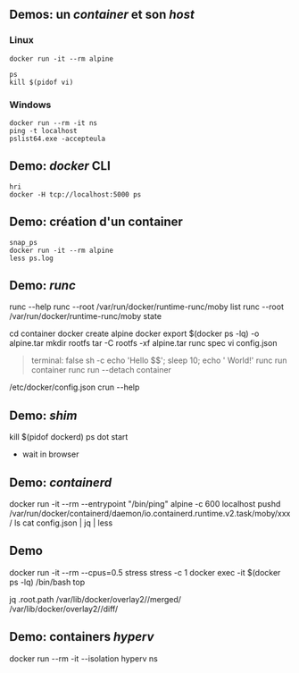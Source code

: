 
## Demos: un _container_ et son _host_

### Linux

```
docker run -it --rm alpine
```

```
ps
kill $(pidof vi)
```

### Windows

```
docker run --rm -it ns
ping -t localhost
pslist64.exe -accepteula
```

## Demo: _docker_ CLI

```
hri
docker -H tcp://localhost:5000 ps
```

## Demo: création d'un container

```
snap_ps
docker run -it --rm alpine
less ps.log
```

## Demo: _runc_

runc --help
runc --root /var/run/docker/runtime-runc/moby list
runc --root /var/run/docker/runtime-runc/moby state <CID>

cd container
docker create alpine
docker export $(docker ps -lq) -o alpine.tar
mkdir rootfs
tar -C rootfs -xf alpine.tar
runc spec
vi config.json
> terminal: false
> sh -c echo 'Hello $$'; sleep 10; echo ' World!'
runc run container
runc run --detach container

/etc/docker/config.json
crun --help

## Demo: _shim_

kill $(pidof dockerd)
ps
dot start
- wait in browser

## Demo: _containerd_

docker run -it --rm --entrypoint "/bin/ping" alpine -c 600 localhost
pushd /var/run/docker/containerd/daemon/io.containerd.runtime.v2.task/moby/xxx/
ls
cat config.json | jq | less

## Demo

docker run -it --rm --cpus=0.5 stress
stress -c 1
docker exec -it $(docker ps -lq) /bin/bash
top

jq .root.path
/var/lib/docker/overlay2/<CID>/merged/
/var/lib/docker/overlay2/<CID>/diff/

## Demo: containers _hyperv_

docker run --rm -it --isolation hyperv ns
